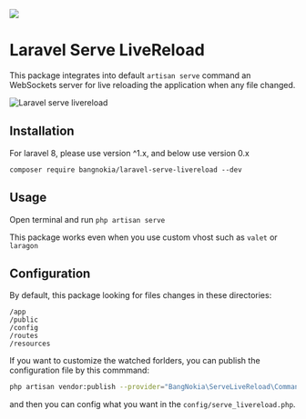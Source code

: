![](https://banners.beyondco.de/Laravel%20serve%20livereload.png?theme=light&packageManager=composer+require&packageName=bangnokia%2Flaravel-serve-livereload&pattern=architect&style=style_1&description=This+is+why+it%27s+awesome&md=1&showWatermark=1&fontSize=100px&images=https%3A%2F%2Flaravel.com%2Fimg%2Flogomark.min.svg)

# Laravel Serve LiveReload

This package integrates into default `artisan serve` command an WebSockets server for live reloading the application when any file changed.

![Laravel serve livereload](demo.gif)

## Installation

For laravel 8, please use version ^1.x, and below use version 0.x

`composer require bangnokia/laravel-serve-livereload --dev`



## Usage

Open terminal and run `php artisan serve`

This package works even when you use custom vhost such as `valet` or `laragon`

## Configuration

By default, this package looking for files changes in these directories:

```
/app
/public 
/config 
/routes 
/resources
```

If you want to customize the watched forlders, you can publish the configuration file by this commmand:

```bash
php artisan vendor:publish --provider="BangNokia\ServeLiveReload\CommandServiceProvider"
```

and then you can config what you want in the `config/serve_livereload.php`.


